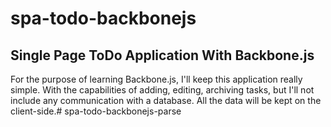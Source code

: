 # spa-todo-backbonejs

## Single Page ToDo Application With Backbone.js

For the purpose of learning Backbone.js, I'll keep this application really simple. With the capabilities of adding, editing, archiving tasks, but I'll not include any communication with a database. All the data will be kept on the client-side.# spa-todo-backbonejs-parse
